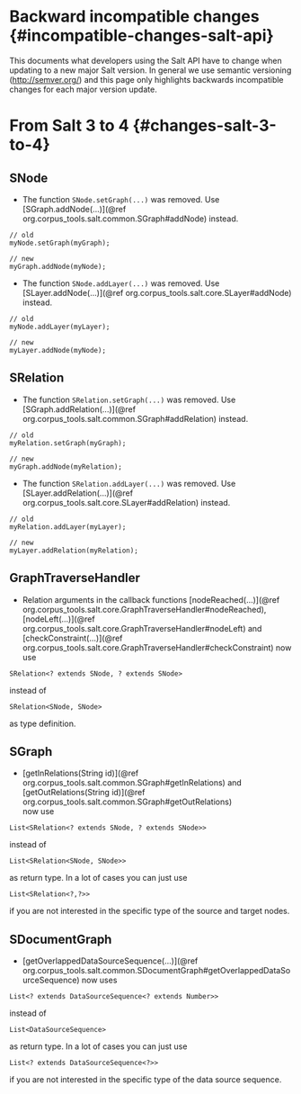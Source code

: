 Backward incompatible changes {#incompatible-changes-salt-api}
=======================

This documents what developers using the Salt API have to change when updating to a new major Salt version.
In general we use semantic versioning (http://semver.org/) and this page only highlights backwards incompatible changes 
for each major version update.


From Salt 3 to 4 {#changes-salt-3-to-4}
================

SNode
-----


- The function `SNode.setGraph(...)` was removed. Use [SGraph.addNode(...)](@ref org.corpus_tools.salt.common.SGraph#addNode) instead.
~~~{.java}
// old
myNode.setGraph(myGraph);
  
// new
myGraph.addNode(myNode);
~~~
- The function `SNode.addLayer(...)` was removed. Use [SLayer.addNode(...)](@ref org.corpus_tools.salt.core.SLayer#addNode) instead.
~~~{.java}
// old
myNode.addLayer(myLayer);
  
// new
myLayer.addNode(myNode);
~~~

SRelation
-----


- The function `SRelation.setGraph(...)` was removed. Use [SGraph.addRelation(...)](@ref org.corpus_tools.salt.common.SGraph#addRelation) instead.
~~~{.java}
// old
myRelation.setGraph(myGraph);
  
// new
myGraph.addNode(myRelation);
~~~
- The function `SRelation.addLayer(...)` was removed. Use [SLayer.addRelation(...)](@ref org.corpus_tools.salt.core.SLayer#addRelation) instead.
~~~{.java}
// old
myRelation.addLayer(myLayer);
  
// new
myLayer.addRelation(myRelation);
~~~



GraphTraverseHandler
-------------------


- Relation arguments in the callback functions [nodeReached(...)](@ref org.corpus_tools.salt.core.GraphTraverseHandler#nodeReached),
[nodeLeft(...)](@ref org.corpus_tools.salt.core.GraphTraverseHandler#nodeLeft) and
[checkConstraint(...)](@ref org.corpus_tools.salt.core.GraphTraverseHandler#checkConstraint) now use 
~~~{.java}
SRelation<? extends SNode, ? extends SNode>
~~~
instead of 
~~~{.java}
SRelation<SNode, SNode>
~~~
as type definition.


SGraph
-------------------

- [getInRelations(String id)](@ref org.corpus_tools.salt.common.SGraph#getInRelations) and
[getOutRelations(String id)](@ref org.corpus_tools.salt.common.SGraph#getOutRelations)  
now use 
~~~{.java}
List<SRelation<? extends SNode, ? extends SNode>>
~~~
instead of 
~~~{.java}
List<SRelation<SNode, SNode>>
~~~
as return type. In a lot of cases you can just use
~~~{.java}
List<SRelation<?,?>> 
~~~
if you are not interested in the specific type of the source and target nodes.


SDocumentGraph
-------------------

- [getOverlappedDataSourceSequence(...)](@ref org.corpus_tools.salt.common.SDocumentGraph#getOverlappedDataSourceSequence)  now uses
~~~{.java}
List<? extends DataSourceSequence<? extends Number>>
~~~
instead of 
~~~{.java}
List<DataSourceSequence>
~~~
as return type. In a lot of cases you can just use
~~~{.java}
List<? extends DataSourceSequence<?>>
~~~
if you are not interested in the specific type of the data source sequence.